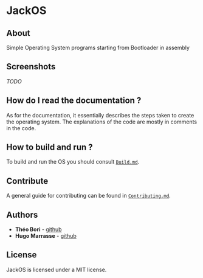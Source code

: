 # JackOS

## About

Simple Operating System programs starting from Bootloader in assembly

## Screenshots

_TODO_

## How do I read the documentation ?

As for the documentation, it essentially describes the steps taken to create the operating system.
The explanations of the code are mostly in comments in the code.

## How to build and run ?

To build and run the OS you should consult [`Build.md`](doc/Build.md).

## Contribute

A general guide for contributing can be found in [`Contributing.md`](doc/Contributing.md).

## Authors

* **Théo Bori** - [github](https://github.com/theobori)
* **Hugo Marrasse** - [github](https://github.com/pulk66-s)

## License

JackOS is licensed under a MIT license.
